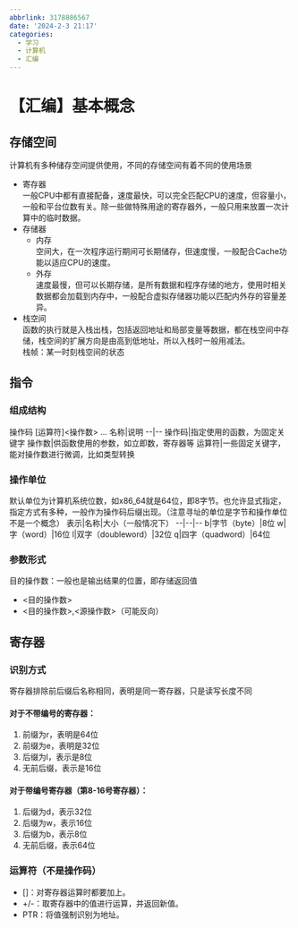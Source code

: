 ```yaml
---
abbrlink: 3178886567
date: '2024-2-3 21:17'
categories:
  - 学习
  - 计算机
  - 汇编
---
```


# 【汇编】基本概念

## 存储空间

计算机有多种储存空间提供使用，不同的存储空间有着不同的使用场景

- 寄存器  
  一般CPU中都有直接配备，速度最快，可以完全匹配CPU的速度，但容量小，一般和平台位数有关。除一些做特殊用途的寄存器外，一般只用来放置一次计算中的临时数据。
- 存储器
    - 内存  
      空间大，在一次程序运行期间可长期储存，但速度慢，一般配合Cache功能以适应CPU的速度。
    - 外存  
      速度最慢，但可以长期存储，是所有数据和程序存储的地方，使用时相关数据都会加载到内存中，一般配合虚拟存储器功能以匹配内外存的容量差异。
- 栈空间  
  函数的执行就是入栈出栈，包括返回地址和局部变量等数据，都在栈空间中存储，栈空间的扩展方向是由高到低地址，所以入栈时一般用减法。  
  栈帧：某一时刻栈空间的状态

## 指令

### 组成结构

操作码 \[运算符\]<操作数> ...
名称|说明
--|--
操作码|指定使用的函数，为固定关键字
操作数|供函数使用的参数，如立即数，寄存器等
运算符|一些固定关键字，能对操作数进行微调，比如类型转换

### 操作单位

默认单位为计算机系统位数，如x86_64就是64位，即8字节。也允许显式指定，指定方式有多种，一般作为操作码后缀出现。（注意寻址的单位是字节和操作单位不是一个概念）
表示|名称|大小（一般情况下）
--|--|--
b|字节（byte）|8位
w|字（word）|16位
l|双字（doubleword）|32位
q|四字（quadword）|64位

### 参数形式

目的操作数：一般也是输出结果的位置，即存储返回值

- <目的操作数>
- <目的操作数>,<源操作数>（可能反向）

## 寄存器

### 识别方式

寄存器排除前后缀后名称相同，表明是同一寄存器，只是读写长度不同

#### 对于不带编号的寄存器：

1. 前缀为r，表明是64位
1. 前缀为e，表明是32位
1. 后缀为l，表示是8位
1. 无前后缀，表示是16位

#### 对于带编号寄存器（第8-16号寄存器）：

1. 后缀为d，表示32位
1. 后缀为w，表示16位
1. 后缀为b，表示8位
1. 无前后缀，表示64位

### 运算符（不是操作码）

- []：对寄存器运算时都要加上。
- +/-：取寄存器中的值进行运算，并返回新值。
- PTR：将值强制识别为地址。